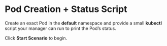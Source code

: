 # Pod Creation + Status Script

Create an exact Pod in the **default** namespace and provide a small **kubectl** script your manager can run to print the Pod’s status.

Click **Start Scenario** to begin.
